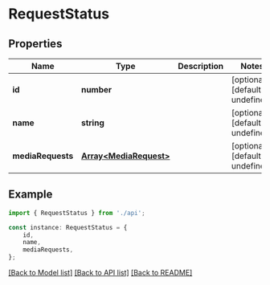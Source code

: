 # RequestStatus


## Properties

Name | Type | Description | Notes
------------ | ------------- | ------------- | -------------
**id** | **number** |  | [optional] [default to undefined]
**name** | **string** |  | [optional] [default to undefined]
**mediaRequests** | [**Array&lt;MediaRequest&gt;**](MediaRequest.md) |  | [optional] [default to undefined]

## Example

```typescript
import { RequestStatus } from './api';

const instance: RequestStatus = {
    id,
    name,
    mediaRequests,
};
```

[[Back to Model list]](../README.md#documentation-for-models) [[Back to API list]](../README.md#documentation-for-api-endpoints) [[Back to README]](../README.md)

